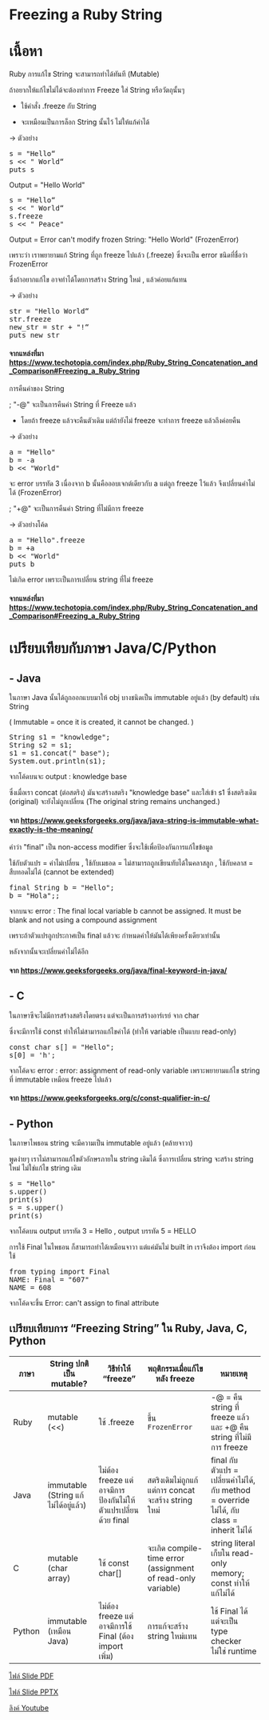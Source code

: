 # Freezing a Ruby String

# เนื้อหา
Ruby การแก้ไข String จะสามารถทำได้ทันที (Mutable)

ถ้าอยากให้แก้ไขไม่ได้จะต้องทำการ Freeze ใส่ String หรือวัตถุนั้นๆ


-  ใช้คำสั่ง .freeze กับ String

- จะเหมือนเป็นการล็อก String นั้นไว้ ไม่ให้แก้ค่าได้


-> ตัวอย่าง
<pre>s = "Hello“
s << " World“
puts s </pre>

Output = "Hello World"

<pre>s = "Hello“
s << " World“
s.freeze
s << " Peace" </pre>

Output = Error can't modify frozen String: "Hello World" (FrozenError)

เพราะว่า เราพยายามแก้ String ที่ถูก freeze ไปแล้ว (.freeze) ซึ่งจะเป็น error ชนิดที่ชื่อว่า FrozenError


ซึ่งถ้าอยากแก้ไข อาจทำได้โดยการสร้าง String ใหม่  , แล้วค่อยแก้แทน


-> ตัวอย่าง
<pre>str = "Hello World“
str.freeze
new_str = str + "!“
puts new_str </pre>

#### จากแหล่งที่มา https://www.techotopia.com/index.php/Ruby_String_Concatenation_and_Comparison#Freezing_a_Ruby_String



การคืนค่าของ String

; "-@" จะเป็นการคืนค่า String ที่ Freeze แล้ว

- โดยถ้า freeze แล้วจะคืนตัวเดิม แต่ถ้ายังไม่ freeze จะทำการ freeze แล้วถึงค่อยคืน


-> ตัวอย่าง
<pre>a = "Hello"
b = -a
b << "World" </pre>

จะ error บรรทัด 3 เนื่องจาก b นั้นคือออบเจกต์เดียวกับ a แต่ถูก freeze ไว้แล้ว จึงเปลี่ยนค่าไม่ได้ (FrozenError)



; "+@" จะเป็นการคืนค่า String ที่ไม่มีการ freeze




-> ตัวอย่างโค้ด
<pre>a = "Hello".freeze
b = +a
b << "World"
puts b </pre>

ไม่เกิด error เพราะเป็นการเปลี่ยน string ที่ไม่ freeze

#### จากแหล่งที่มา https://www.techotopia.com/index.php/Ruby_String_Concatenation_and_Comparison#Freezing_a_Ruby_String




# เปรียบเทียบกับภาษา Java/C/Python

## - Java

ในภาษา Java นั้นได้ถูกออกแบบมาให้ obj บางชนิดเป็น immutable อยู่แล้ว (by default) เช่น String

( Immutable = once it is created, it cannot be changed. )

<pre>String s1 = "knowledge";
String s2 = s1;
s1 = s1.concat(" base");
System.out.println(s1); </pre>

จากโค้ดบนจะ output : knowledge base

ซึ่งเมื่อเรา concat (ต่อสตริง) มันจะสร้างสตริง "knowledge base" และใส่เข้า s1 ซึ่งสตริงเดิม (original) จะยังไม่ถูกเปลี่ยน (The original string remains unchanged.)

#### จาก https://www.geeksforgeeks.org/java/java-string-is-immutable-what-exactly-is-the-meaning/



คำว่า "final" เป็น non-access modifier ซึ่งจะใช้เพื่อป้องกันการแก้ไขข้อมูล

ใช้กับตัวแปร = ค่าไม่เปลี่ยน , ใช้กับเมธอด = ไม่สามารถถูกเขียนทับได้ในคลาสลูก , ใช้กับคลาส = สืบทอดไม่ได้ (cannot be extended)

<pre>final String b = "Hello";
b = "Hola";; </pre>

จากบนจะ error : The final local variable b cannot be assigned. It must be blank and not using a compound assignment

เพราะถ้าตัวแปรถูกประกาศเป็น final แล้วจะ กำหนดค่าให้มันได้เพียงครั้งเดียวเท่านั้น

หลังจากนั้นจะเปลี่ยนค่าไม่ได้อีก

#### จาก https://www.geeksforgeeks.org/java/final-keyword-in-java/



## - C

ในภาษาซีจะไม่มีการสร้างสตริงโดยตรง แต่จะเป็นการสร้างอาร์เรย์ จาก char

ซึ่งจะมีการใช้ const ทำให้ไม่สามารถแก้ไขค่าได้ (ทำให้ variable เป็นแบบ read-only)

<pre>const char s[] = "Hello";
s[0] = 'h';</pre>

จากโค้ดจะ error : error: assignment of read-only variable เพราะพยายามแก้ไข string ที่ immutable เหมือน freeze ไปแล้ว

#### จาก https://www.geeksforgeeks.org/c/const-qualifier-in-c/



## - Python

ในภาษาไพธอน string จะมีความเป็น immutable อยู่แล้ว (คล้ายจาวา)

พูดง่ายๆ เราไม่สามารถแก้ไขตัวอักษรภายใน string เดิมได้ ซึ่งการเปลี่ยน string จะสร้าง string ใหม่ ไม่ใช่แก้ไข string เดิม

<pre>s = "Hello"
s.upper()
print(s)
s = s.upper()
print(s) </pre>

จากโค้ดบน output บรรทัด 3 = Hello , output บรรทัด 5 = HELLO



การใช้ Final ในไพธอน ก็สามารถทำได้เหมือนจาวา แต่แค่มันไม่ built in เราจึงต้อง import ก่อนใช้

<pre>from typing import Final
NAME: Final = "607"
NAME = 608 </pre>

จากโค้ดจะขึ้น Error: can't assign to final attribute



## เปรียบเทียบการ “Freezing String” ใน Ruby, Java, C, Python  

| ภาษา     | String ปกติเป็น mutable? | วิธีทำให้ “freeze”                 | พฤติกรรมเมื่อแก้ไขหลัง freeze                   | หมายเหตุ |
|----------|----------------------|------------------------------------|--------------------------------------------------|-----------|
| Ruby | mutable (<<) | ใช้ .freeze                     | ขึ้น `FrozenError`                         | -@ = คืน string ที่ freeze แล้ว และ +@ คืน string ที่ไม่มีการ freeze |
| Java | immutable (String แก้ไม่ได้อยู่แล้ว) | ไม่ต้อง freeze แต่อาจมีการป้องกันไม่ให้ตัวแปรเปลี่ยนด้วย final | สตริงเดิมไม่ถูกแก้ แต่การ concat จะสร้าง string ใหม่ | final กับตัวแปร = เปลี่ยนค่าไม่ได้, กับ method = override ไม่ได้, กับ class = inherit ไม่ได้ |
| C    | mutable (char array) | ใช้ const char[] | จะเกิด compile-time error (assignment of read-only variable) | string literal เก็บใน read-only memory; const ทำให้แก้ไม่ได้ |
| Python | immutable (เหมือน Java) | ไม่ต้อง freeze แต่อาจมีการใช้ Final (ต้อง import เพิ่ม) | การแก้จะสร้าง string ใหม่แทน | ใช้ Final ได้ แต่จะเป็น type checker ไม่ใช่ runtime |

[ไฟล์ Slide PDF](https://drive.google.com/file/d/1mXw1s9w6qAV3H645ag8ZgmJImHiUVyVm/view?usp=drive_link)

[ไฟล์ Slide PPTX](https://docs.google.com/presentation/d/1gYQQqxRACCdtWzDjj6Zw5aOqAij2K4-6)

[ลิงค์ Youtube](https://www.youtube.com/watch?v=ICTjlLDF75Y)
